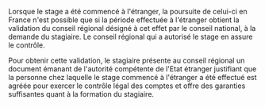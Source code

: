   

Lorsque le stage a été commencé à l'étranger, la poursuite de celui-ci en France n'est possible que si la période effectuée à l'étranger obtient la validation du conseil régional désigné à cet effet par le conseil national, à la demande du stagiaire. Le conseil régional qui a autorisé le stage en assure le contrôle.  

  


 
Pour obtenir cette validation, le stagiaire présente au conseil régional un document émanant de l'autorité compétente de l'Etat étranger justifiant que la personne chez laquelle le stage commencé à l'étranger a été effectué est agréée pour exercer le contrôle légal des comptes et offre des garanties suffisantes quant à la formation du stagiaire.
  
